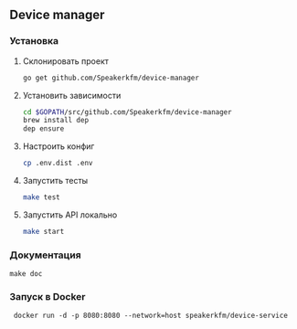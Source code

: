 ## Device manager
### Установка

1. Склонировать проект
    ```sh
    go get github.com/Speakerkfm/device-manager
    ```
    
2. Установить зависимости
    ```sh
    cd $GOPATH/src/github.com/Speakerkfm/device-manager
    brew install dep
    dep ensure
    ```
    
3. Настроить конфиг
    ```sh
    cp .env.dist .env
    ```
    
4. Запустить тесты
    ```sh
    make test
    ```
    
5. Запустить API локально
    ```sh
    make start
    ```
    
### Документация 
    make doc
 
 ### Запуск в Docker 
     docker run -d -p 8080:8080 --network=host speakerkfm/device-service
